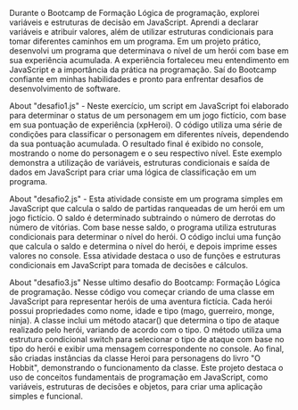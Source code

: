 Durante o Bootcamp de Formação Lógica de programação, explorei variáveis e estruturas de decisão em JavaScript. Aprendi a declarar variáveis e atribuir valores, além de utilizar estruturas condicionais para tomar diferentes caminhos em um programa. Em um projeto prático, desenvolvi um programa que determinava o nível de um herói com base em sua experiência acumulada. A experiência fortaleceu meu entendimento em JavaScript e a importância da prática na programação. Saí do Bootcamp confiante em minhas habilidades e pronto para enfrentar desafios de desenvolvimento de software.

About "desafio1.js" - Neste exercício, um script em JavaScript foi elaborado para determinar o status de um personagem em um jogo fictício, com base em sua pontuação de experiência (xpHeroi). O código utiliza uma série de condições para classificar o personagem em diferentes níveis, dependendo da sua pontuação acumulada. O resultado final é exibido no console, mostrando o nome do personagem e o seu respectivo nível. Este exemplo demonstra a utilização de variáveis, estruturas condicionais e saída de dados em JavaScript para criar uma lógica de classificação em um programa.

About "desafio2.js" - Esta atividade consiste em um programa simples em JavaScript que calcula o saldo de partidas ranqueadas de um herói em um jogo fictício. O saldo é determinado subtraindo o número de derrotas do número de vitórias. Com base nesse saldo, o programa utiliza estruturas condicionais para determinar o nível do herói. O código inclui uma função que calcula o saldo e determina o nível do herói, e depois imprime esses valores no console. Essa atividade destaca o uso de funções e estruturas condicionais em JavaScript para tomada de decisões e cálculos.


About "desafio3.js" Nesse ultimo desafio do Bootcamp: Formação Lógica de programação. Nesse código vou começar criando de uma classe em JavaScript para representar heróis de uma aventura fictícia. Cada herói possui propriedades como nome, idade e tipo (mago, guerreiro, monge, ninja). A classe inclui um método atacar() que determina o tipo de ataque realizado pelo herói, variando de acordo com o tipo. O método utiliza uma estrutura condicional switch para selecionar o tipo de ataque com base no tipo do herói e exibir uma mensagem correspondente no console. Ao final, são criadas instâncias da classe Heroi para personagens do livro "O Hobbit", demonstrando o funcionamento da classe. Este projeto destaca o uso de conceitos fundamentais de programação em JavaScript, como variáveis, estruturas de decisões e objetos, para criar uma aplicação simples e funcional.

